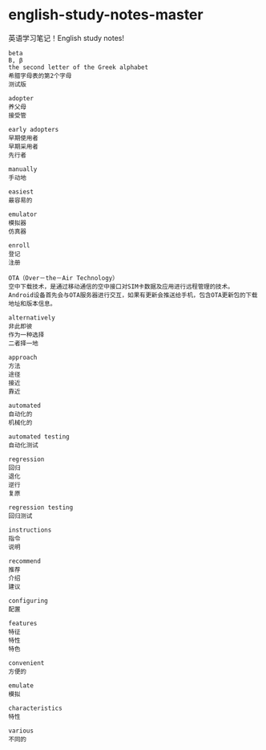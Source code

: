 # english-study-notes-master
英语学习笔记！English study notes!

```
beta
B, β
the second letter of the Greek alphabet
希腊字母表的第2个字母
测试版
```

```
adopter
养父母
接受管

early adopters
早期使用者
早期采用者
先行者
```

```
manually
手动地
```

```
easiest
最容易的
```

```
emulator
模拟器
仿真器
```

```
enroll
登记
注册
```

```
OTA（Over－the－Air Technology）
空中下载技术，是通过移动通信的空中接口对SIM卡数据及应用进行远程管理的技术。
Android设备首先会与OTA服务器进行交互，如果有更新会推送给手机，包含OTA更新包的下载地址和版本信息。
```


```
alternatively
非此即彼
作为一种选择
二者择一地
```

```
approach
方法
途径
接近
靠近
```

```
automated
自动化的
机械化的

automated testing
自动化测试
```

```
regression
回归
退化
逆行
复原

regression testing
回归测试
```

```
instructions
指令
说明
```

```
recommend
推荐
介绍
建议
```

```
configuring
配置
```

```
features
特征
特性
特色
```

```
convenient
方便的
```

```
emulate
模拟
```

```
characteristics
特性
```

```
various
不同的
```
